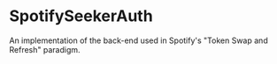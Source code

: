# SpotifySeekerAuth
An implementation of the back-end used in Spotify's "Token Swap and Refresh" paradigm.